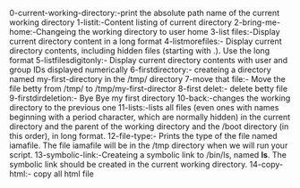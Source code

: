 0-current-working-directory:-print the absolute path name of the current working directory
1-listit:-Content listing of current directory
2-bring-me-home:-Changeing the working directory to user home 
3-list files:-Display current directory content in a long format 
4-listmorefiles:- Display current directory contents, including hidden files (starting with .). Use the long format
5-listfilesdigitonly:- Display current directory contents with user and group IDs displayed numerically
6-firstdirectory:- createing a directory named my-first-directory in the /tmp/ directory
7-move that file:- Move the file betty from /tmp/ to /tmp/my-first-director
8-first delet:- delete betty file
9-firstdirdeletion:- Bye Bye my first directory
10-back:-changes the working directory to the previous one
11-lists:-lists all files (even ones with names beginning with a period character, which are normally hidden) in the current directory and the parent of the working directory and the /boot directory (in this order), in long format.
12-file-type:- Prints the type of the file named iamafile. The file iamafile will be in the /tmp directory when we will run your script.
13-symbolic-link:-Createing a symbolic link to /bin/ls, named __ls__. The symbolic link should be created in the current working directory.
14-copy-html:- copy all html file
